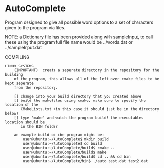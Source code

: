 AutoComplete
============
Program designed to give all possible word options to a set of characters given to the program
via files.

NOTE: a Dictionary file has been provided along with sampleInput, to call these using the program 
     full file name would be ../words.dat or ../sampleInput.dat

COMPILING


	LINUX SYSTEMS
		(IMPORTANT)  create a seperate directory in the repository for the building
		of the program, this allows all of the left over cmake files to be kept seperate
		from the repository.
		
		[] change into your build directory that you created above
		[] build the makefiles using cmake, make sure to specify the location of the
		   CMakeLists.txt (in this case it should just be in the directory below)
		[] type 'make' and watch the program build! the executables location should be
		   in the BIN folder

		an example build of the program might be:
			user@ubuntu:~/AutoComplete$ mkdir build
			user@ubuntu:~/AutoComplete$ cd build
			user@ubuntu:~/AutoComplete/build$ cmake ..
			user@ubuntu:~/AutoComplete/build$ make
			user@ubuntu:~/AutoComplete/build$ cd .. && cd bin
			user@ubuntu:~/AutoComplete/bin$ ./auto test.dat test2.dat
